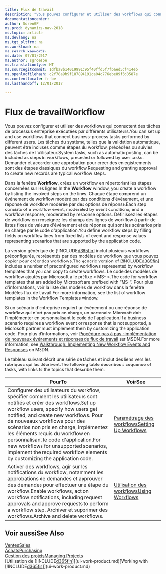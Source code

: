 ```yaml
---
title: Flux de travail
description: "Vous pouvez configurer et utiliser des workflows qui connectent des tâches de processus entreprise exécutées par différents utilisateurs. Les tâches du système, telles que la validation automatique, peuvent être incluses comme étapes du workflow, précédées ou suivies des tâches de l'utilisateur. Demander et accorder une approbation pour créer des enregistrements sont des étapes classiques du workflow."
documentationcenter: 
author: SorenGP
ms.prod: dynamics-nav-2018
ms.topic: article
ms.devlang: na
ms.tgt_pltfrm: na
ms.workload: na
ms.search.keywords: 
ms.date: 07/01/2017
ms.author: sgroespe
ms.translationtype: HT
ms.sourcegitcommit: 1dfba8b14019991c95f40ffd5f7fbaed5df414eb
ms.openlocfilehash: c2f78a9b9f187894191ca04c776ebe89f3d8587e
ms.contentlocale: fr-be
ms.lasthandoff: 12/01/2017

---
```

# <a name="workflow"></a><span data-ttu-id="c181e-105">Flux de travail</span><span class="sxs-lookup"><span data-stu-id="c181e-105">Workflow</span></span>
<span data-ttu-id="c181e-106">Vous pouvez configurer et utiliser des workflows qui connectent des tâches de processus entreprise exécutées par différents utilisateurs.</span><span class="sxs-lookup"><span data-stu-id="c181e-106">You can set up and use workflows that connect business-process tasks performed by different users.</span></span> <span data-ttu-id="c181e-107">Les tâches du système, telles que la validation automatique, peuvent être incluses comme étapes du workflow, précédées ou suivies des tâches de l'utilisateur.</span><span class="sxs-lookup"><span data-stu-id="c181e-107">System tasks, such as automatic posting, can be included as steps in workflows, preceded or followed by user tasks.</span></span> <span data-ttu-id="c181e-108">Demander et accorder une approbation pour créer des enregistrements sont des étapes classiques du workflow.</span><span class="sxs-lookup"><span data-stu-id="c181e-108">Requesting and granting approval to create new records are typical workflow steps.</span></span>  

 <span data-ttu-id="c181e-109">Dans la fenêtre **Workflow**, créez un workflow en répertoriant les étapes concernées sur les lignes.</span><span class="sxs-lookup"><span data-stu-id="c181e-109">In the **Workflow** window, you create a workflow by listing the involved steps on the lines.</span></span> <span data-ttu-id="c181e-110">Chaque étape comprend un événement de workflow modéré par des conditions d'événement, et une réponse de workflow modérée par des options de réponse.</span><span class="sxs-lookup"><span data-stu-id="c181e-110">Each step consists of a workflow event, moderated by event conditions, and a workflow response, moderated by response options.</span></span> <span data-ttu-id="c181e-111">Définissez les étapes de workflow en renseignez les champs des lignes de workflow à partir de listes fixes de valeurs d'événement et de réponse qui sont les scénarios pris en charge par le code d'application.</span><span class="sxs-lookup"><span data-stu-id="c181e-111">You define workflow steps by filling fields on workflow lines from fixed lists of event and response values representing scenarios that are supported by the application code.</span></span>  

 <span data-ttu-id="c181e-112">La version générique de [!INCLUDE[d365fin](includes/d365fin_md.md)] inclut plusieurs workflows préconfigurés, représentés par des modèles de workflow que vous pouvez copier pour créer des workflows.</span><span class="sxs-lookup"><span data-stu-id="c181e-112">The generic version of [!INCLUDE[d365fin](includes/d365fin_md.md)] includes a number of preconfigured workflows represented by workflow templates that you can copy to create workflows.</span></span> <span data-ttu-id="c181e-113">Le code des modèles de workflow ajoutés par Microsoft a le préfixe « MS- ».</span><span class="sxs-lookup"><span data-stu-id="c181e-113">The code for workflow templates that are added by Microsoft are prefixed with “MS-“.</span></span> <span data-ttu-id="c181e-114">Pour plus d'informations, voir la liste des modèles de workflow dans la fenêtre Modèles flux de travail.</span><span class="sxs-lookup"><span data-stu-id="c181e-114">For more information, see the list of workflow templates in the Workflow Templates window.</span></span>  

 <span data-ttu-id="c181e-115">Si un scénario d'entreprise requiert un événement ou une réponse de workflow qui n'est pas pris en charge, un partenaire Microsoft doit l'implémenter en personnalisant le code de l'application.</span><span class="sxs-lookup"><span data-stu-id="c181e-115">If a business scenario requires a workflow event or response that is not supported, a Microsoft partner must implement them by customizing the application code.</span></span> <span data-ttu-id="c181e-116">Pour plus d'informations, voir [Procédure pas à pas : implémentation de nouveaux événements et réponses de flux de travail](https://msdn.microsoft.com/en-us/library/mt574349.aspx) sur MSDN.</span><span class="sxs-lookup"><span data-stu-id="c181e-116">For more information, see [Walkthrough: Implementing New Workflow Events and Responses](https://msdn.microsoft.com/en-us/library/mt574349.aspx) on MSDN.</span></span>  

 <span data-ttu-id="c181e-117">Le tableau suivant décrit une série de tâches et inclut des liens vers les rubriques qui les décrivent.</span><span class="sxs-lookup"><span data-stu-id="c181e-117">The following table describes a sequence of tasks, with links to the topics that describe them.</span></span>  

|<span data-ttu-id="c181e-118">**Pour**</span><span class="sxs-lookup"><span data-stu-id="c181e-118">**To**</span></span>|<span data-ttu-id="c181e-119">**Voir**</span><span class="sxs-lookup"><span data-stu-id="c181e-119">**See**</span></span>|  
|------------|-------------|  
|<span data-ttu-id="c181e-120">Configurer des utilisateurs du workflow, spécifier comment les utilisateurs sont notifiés et créer des workflows.</span><span class="sxs-lookup"><span data-stu-id="c181e-120">Set up workflow users, specify how users get notified, and create new workflows.</span></span> <span data-ttu-id="c181e-121">Pour de nouveaux workflows pour des scénarios non pris en charge, implémentez les éléments requis du workflow en personnalisant le code d'application.</span><span class="sxs-lookup"><span data-stu-id="c181e-121">For new workflows for unsupported scenarios, implement the required workflow elements by customizing the application code.</span></span>|[<span data-ttu-id="c181e-122">Paramétrage des workflows</span><span class="sxs-lookup"><span data-stu-id="c181e-122">Setting Up Workflows</span></span>](across-set-up-workflows.md)|  
|<span data-ttu-id="c181e-123">Activer des workflows, agir sur les notifications du workflow, notamment les approbations de demandes et approuver des demandes pour effectuer une étape du workflow.</span><span class="sxs-lookup"><span data-stu-id="c181e-123">Enable workflows, act on workflow notifications, including request approvals and approve requests to perform a workflow step.</span></span> <span data-ttu-id="c181e-124">Archiver et supprimer des workflows.</span><span class="sxs-lookup"><span data-stu-id="c181e-124">Archive and delete workflows.</span></span>|[<span data-ttu-id="c181e-125">Utilisation des workflows</span><span class="sxs-lookup"><span data-stu-id="c181e-125">Using Workflows</span></span>](across-use-workflows.md)|  

## <a name="see-also"></a><span data-ttu-id="c181e-126">Voir aussi</span><span class="sxs-lookup"><span data-stu-id="c181e-126">See Also</span></span>  
[<span data-ttu-id="c181e-127">Ventes</span><span class="sxs-lookup"><span data-stu-id="c181e-127">Sales</span></span>](sales-manage-sales.md)  
[<span data-ttu-id="c181e-128">Achats</span><span class="sxs-lookup"><span data-stu-id="c181e-128">Purchasing</span></span>](purchasing-manage-purchasing.md)  
[<span data-ttu-id="c181e-129">Gestion des projets</span><span class="sxs-lookup"><span data-stu-id="c181e-129">Managing Projects</span></span>](projects-manage-projects.md)  
<span data-ttu-id="c181e-130">[Utilisation de [!INCLUDE[d365fin](includes/d365fin_md.md)]](ui-work-product.md)</span><span class="sxs-lookup"><span data-stu-id="c181e-130">[Working with [!INCLUDE[d365fin](includes/d365fin_md.md)]](ui-work-product.md)</span></span>

